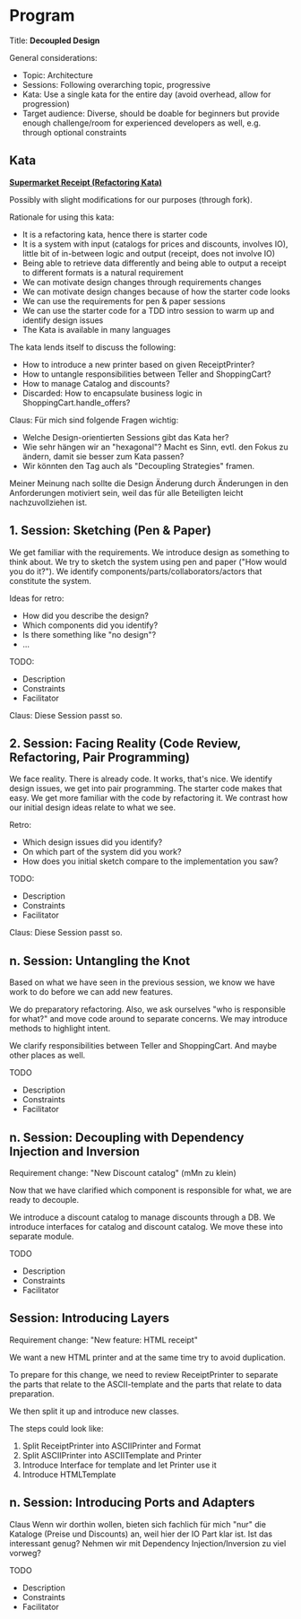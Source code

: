 # Program

Title: **Decoupled Design**

General considerations:
- Topic: Architecture
- Sessions: Following overarching topic, progressive
- Kata: Use a single kata for the entire day (avoid overhead, allow for progression)
- Target audience: Diverse, should be doable for beginners but provide enough
  challenge/room for experienced developers as well, e.g. through optional constraints

## Kata

**[Supermarket Receipt (Refactoring Kata)](https://github.com/emilybache/SupermarketReceipt-Refactoring-Kata)**

Possibly with slight modifications for our purposes (through fork).

Rationale for using this kata:
- It is a refactoring kata, hence there is starter code
- It is a system with input (catalogs for prices and discounts, involves IO),
  little bit of in-between logic and output (receipt, does not involve IO)
- Being able to retrieve data differently and being able to output a
  receipt to different formats is a natural requirement
- We can motivate design changes through requirements changes
- We can motivate design changes because of how the starter code looks
- We can use the requirements for pen & paper sessions
- We can use the starter code for a TDD intro session
  to warm up and identify design issues
- The Kata is available in many languages

The kata lends itself to discuss the following:
- How to introduce a new printer based on given ReceiptPrinter?
- How to untangle responsibilities between Teller and ShoppingCart?
- How to manage Catalog and discounts?
- Discarded: How to encapsulate business logic in ShoppingCart.handle_offers?

Claus:
Für mich sind folgende Fragen wichtig:
- Welche Design-orientierten Sessions gibt das Kata her?
- Wie sehr hängen wir an "hexagonal"? Macht es Sinn, evtl. den Fokus
  zu ändern, damit sie besser zum Kata passen?
- Wir könnten den Tag auch als "Decoupling Strategies" framen.

Meiner Meinung nach sollte die Design Änderung durch Änderungen in den
Anforderungen motiviert sein, weil das für alle Beteiligten leicht
nachzuvollziehen ist.


## 1. Session: Sketching (Pen & Paper)

We get familiar with the requirements.
We introduce design as something to think about.
We try to sketch the system using pen and paper ("How would you do it?").
We identify components/parts/collaborators/actors that constitute the system.

Ideas for retro:
- How did you describe the design?
- Which components did you identify?
- Is there something like "no design"?
- ...

TODO:
- Description
- Constraints
- Facilitator

Claus:
Diese Session passt so.


## 2. Session: Facing Reality (Code Review, Refactoring, Pair Programming)

We face reality.
There is already code. It works, that's nice.
We identify design issues, we get into pair programming. The starter code makes that easy.
We get more familiar with the code by refactoring it.
We contrast how our initial design ideas relate to what we see.

Retro:
- Which design issues did you identify?
- On which part of the system did you work?
- How does you initial sketch compare to the implementation you saw?

TODO:
- Description
- Constraints
- Facilitator

Claus:
Diese Session passt so.


## n. Session: Untangling the Knot

Based on what we have seen in the previous session, we know we have
work to do before we can add new features.

We do preparatory refactoring.
Also, we ask ourselves "who is responsible for what?" and move code around to separate concerns.
We may introduce methods to highlight intent.

We clarify responsibilities between Teller and ShoppingCart.
And maybe other places as well.

TODO
- Description
- Constraints
- Facilitator


## n. Session: Decoupling with Dependency Injection and Inversion

Requirement change: "New Discount catalog" (mMn zu klein)

Now that we have clarified which component is responsible for what,
we are ready to decouple.

We introduce a discount catalog to manage discounts through a DB.
We introduce interfaces for catalog and discount catalog.
We move these into separate module.

TODO
- Description
- Constraints
- Facilitator


## Session: Introducing Layers

Requirement change: "New feature: HTML receipt"

We want a new HTML printer and at the same time try to avoid duplication.

To prepare for this change, we need to review ReceiptPrinter
to separate the parts that relate to the ASCII-template and
the parts that relate to data preparation.

We then split it up and introduce new classes.

The steps could look like:
1. Split ReceiptPrinter into ASCIIPrinter and Format
1. Split ASCIIPrinter into ASCIITemplate and Printer
1. Introduce Interface for template and let Printer use it
1. Introduce HTMLTemplate


## n. Session: Introducing Ports and Adapters

Claus
Wenn wir dorthin wollen, bieten sich fachlich für mich "nur" die
Kataloge (Preise und Discounts) an, weil hier der IO Part klar ist.
Ist das interessant genug? Nehmen wir mit Dependency Injection/Inversion
zu viel vorweg?

TODO
- Description
- Constraints
- Facilitator
